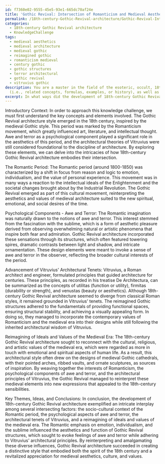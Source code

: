 ```yaml
---
id: f7360e02-9555-45e5-93e1-665dc70af24e
title: 'Gothic Revival: Intersection of Romanticism and Medieval Aesthetics'
permalink: /18th-century-Gothic-Revival-architecture/Gothic-Revival-Intersection-of-Romanticism-and-Medieval-Aesthetics/
categories:
  - 18th-century Gothic Revival architecture
  - KnowledgeChallenge
tags:
  - medieval aesthetics
  - medieval architecture
  - medieval gothic
  - reimagined gothic
  - romanticism medieval
  - century gothic
  - gothic structures
  - terror architectural
  - gothic revival
  - vitruvius gothic
description: You are a master in the field of the esoteric, occult, 18th-century Gothic Revival architecture and Education. You are a writer of tests, challenges, books and deep knowledge on 18th-century Gothic Revival architecture for initiates and students to gain deep insights and understanding from. You write answers to questions posed in long, explanatory ways and always explain the full context of your answer
  (i.e., related concepts, formulas, examples, or history), as well as the step-by-step thinking process you take to answer the challenges. Be rigorous and thorough, and summarize the key themes, ideas, and conclusions at the end.
excerpt: In what ways did the development of 18th-century Gothic Revival architecture embody the intersection between the social environment of the Romantic period, the psychological components of awe and terror, and the advancement of Vitruvius' architectural tenets, culminating in a reimagining of the ideals and cultural values of the medieval era?
---
```

Introductory Context:
In order to approach this knowledge challenge, we must first understand the key concepts and elements involved. The Gothic Revival architecture style emerged in the 18th century, inspired by the medieval Gothic style. This period was marked by the Romanticism movement, which greatly influenced art, literature, and intellectual thought. Awe and terror as a psychological component played a significant role in the aesthetics of this period, and the architectural theories of Vitruvius were still considered foundational to the discipline of architecture. By exploring these elements, we can delve into the intricacies of how 18th-century Gothic Revival architecture embodies their intersection.

The Romantic Period:
The Romantic period (around 1800-1850) was characterized by a shift in focus from reason and logic to emotion, individualism, and the value of personal experience. This movement was in many ways a reaction to the intellectual ideals of the Enlightenment and the societal changes brought about by the Industrial Revolution. The Gothic Revival emerged as part of this cultural movement, reinterpreting the aesthetics and values of medieval architecture suited to the new spiritual, emotional, and social desires of the time.

Psychological Components - Awe and Terror:
The Romantic imagination was naturally drawn to the notions of awe and terror. This interest stemmed from the fascination with the sublime, which is a form of aesthetic pleasure derived from observing overwhelming natural or artistic phenomena that inspire both fear and admiration. Gothic Revival architecture incorporated these sensations through its structures, which often featured towering spires, dramatic contrasts between light and shadow, and intricate ornamentation. These design elements were meant to invoke a sense of awe and terror in the observer, reflecting the broader cultural interests of the period.

Advancement of Vitruvius' Architectural Tenets:
Vitruvius, a Roman architect and engineer, formulated principles that guided architecture for centuries. These principles, as recorded in his treatise De Architectura, can be summarized as the concepts of utilitas (function or utility), firmitas (durability or strength), and venustas (beauty or aesthetics). Although 18th-century Gothic Revival architecture seemed to diverge from classical Roman styles, it remained grounded in Vitruvius' tenets. The reimagined Gothic structures adhered to the fundamentals of providing functional spaces, ensuring structural stability, and achieving a visually appealing form. In doing so, they managed to incorporate the contemporary values of Romanticism and the medieval era into their designs while still following the inherited architectural wisdom of Vitruvius.

Reimagining of Ideals and Values of the Medieval Era:
The 18th-century Gothic Revival architecture sought to reconnect with the cultural, religious, and artistic values of the medieval era, which were regarded as more in touch with emotional and spiritual aspects of human life. As a result, this architectural style often drew on the designs of medieval Gothic cathedrals, with their pointed arches, ribbed vaults, and ornate sculptures, as sources of inspiration. By weaving together the interests of Romanticism, the psychological components of awe and terror, and the architectural principles of Vitruvius, the Gothic Revival managed to reinterpret these medieval elements into new expressions that appealed to the 18th-century sensibilities.

Key Themes, Ideas, and Conclusions:
In conclusion, the development of 18th-century Gothic Revival architecture exemplified an intricate interplay among several intersecting factors: the socio-cultural context of the Romantic period, the psychological aspects of awe and terror, the architectural tenets of Vitruvius, and a reimagining of ideals and values of the medieval era. The Romantic emphasis on emotion, individualism, and the sublime influenced the aesthetics and function of Gothic Revival structures, which sought to evoke feelings of awe and terror while adhering to Vitruvius' architectural principles. By reinterpreting and amalgamating these diverse influences, Gothic Revival architecture succeeded in creating a distinctive style that embodied both the spirit of the 18th century and a revitalized appreciation for medieval aesthetics, culture, and values.
